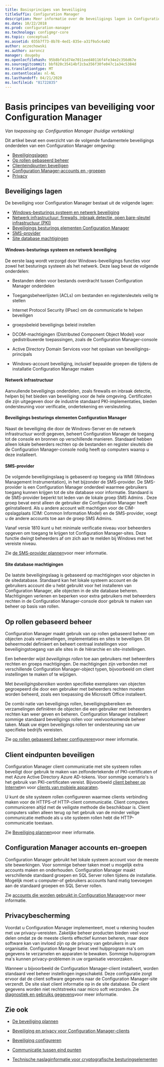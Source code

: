 ```yaml
---
title: Basisprincipes van beveiliging
titleSuffix: Configuration Manager
description: Meer informatie over de beveiligings lagen in Configuration Manager.
ms.date: 10/22/2018
ms.prod: configuration-manager
ms.technology: configmgr-core
ms.topic: conceptual
ms.assetid: 035b7f73-8b78-4ed1-835e-a31f9a5c4a02
author: aczechowski
ms.author: aaroncz
manager: dougeby
ms.openlocfilehash: 95b8bf41d74e7011eed40116f4fe34e2c356d67e
ms.sourcegitcommit: bbf820c35414bf2cba356f30fe047c1a34c5384d
ms.translationtype: MT
ms.contentlocale: nl-NL
ms.lasthandoff: 04/21/2020
ms.locfileid: "81722835"
---
```

# <a name="fundamentals-of-security-for-configuration-manager"></a>Basis principes van beveiliging voor Configuration Manager

*Van toepassing op: Configuration Manager (huidige vertakking)*

Dit artikel bevat een overzicht van de volgende fundamentele beveiligings onderdelen van een Configuration Manager omgeving:
- [Beveiligingslagen](#bkmk_layers)
- [Op rollen gebaseerd beheer](#bkmk_rba)
- [Clienteindpunten beveiligen](#bkmk_endpoints)
- [Configuration Manager-accounts en -groepen](#bkmk_accounts)
- [Privacy](#bkmk_privacy)

## <a name="security-layers"></a><a name="bkmk_layers"></a>Beveiligings lagen

De beveiliging voor Configuration Manager bestaat uit de volgende lagen: 
- [Windows-besturings systeem en netwerk beveiliging](#bkmk_layer-windows)
- [Netwerk infrastructuur: firewalls, inbraak detectie, open bare-sleutel infrastructuur (PKI)](#bkmk_layer-network)
- [Beveiligings besturings elementen Configuration Manager](#bkmk_layer-cm)
- [SMS-provider](#bkmk_layer-provider)
- [Site database machtigingen](#bkmk_layer-db)

#### <a name="windows-os-and-network-security"></a><a name="bkmk_layer-windows"></a>Windows-besturings systeem en netwerk beveiliging
De eerste laag wordt verzorgd door Windows-beveiligings functies voor zowel het besturings systeem als het netwerk. Deze laag bevat de volgende onderdelen:  

-   Bestanden delen voor bestands overdracht tussen Configuration Manager onderdelen  

-   Toegangsbeheerlijsten (ACLs) om bestanden en registersleutels veilig te stellen  

-   Internet Protocol Security (IPsec) om de communicatie te helpen beveiligen  

-   groepsbeleid beveiligings beleid instellen  

-   DCOM-machtigingen (Distributed Component Object Model) voor gedistribueerde toepassingen, zoals de Configuration Manager-console  

-   Active Directory Domain Services voor het opslaan van beveiligings-principals  

-   Windows-account beveiliging, inclusief bepaalde groepen die tijdens de installatie Configuration Manager maken  

#### <a name="network-infrastructure"></a><a name="bkmk_layer-network"></a>Netwerk infrastructuur

Aanvullende beveiligings onderdelen, zoals firewalls en inbraak detectie, helpen bij het bieden van beveiliging voor de hele omgeving. Certificaten die zijn uitgegeven door de industrie standaard PKI-implementaties, bieden ondersteuning voor verificatie, ondertekening en versleuteling.  

#### <a name="configuration-manager-security-controls"></a><a name="bkmk_layer-cm"></a>Beveiligings besturings elementen Configuration Manager

Naast de beveiliging die door de Windows-Server en de netwerk infrastructuur wordt gegeven, beheert Configuration Manager de toegang tot de console en bronnen op verschillende manieren. Standaard hebben alleen lokale beheerders rechten op de bestanden en register sleutels die de Configuration Manager-console nodig heeft op computers waarop u deze installeert.  

#### <a name="sms-provider"></a><a name="bkmk_layer-provider"></a>SMS-provider

De volgende beveiligingslaag is gebaseerd op toegang via WMI (Windows Management Instrumentation), in het bijzonder de SMS-provider. De SMS-provider is een Configuration Manager onderdeel waarmee gebruikers toegang kunnen krijgen tot de site database voor informatie. Standaard is de SMS-provider beperkt tot leden van de lokale groep SMS Admins . Deze groep bevat eerst alleen de gebruiker die Configuration Manager heeft geïnstalleerd. Als u andere account wilt machtigen voor de CIM-opslagplaats (CIM: Common Information Model) en de SMS-provider, voegt u de andere accounts toe aan de groep SMS Admins.  

Vanaf versie 1810 kunt u het minimale verificatie niveau voor beheerders opgeven om toegang te krijgen tot Configuration Manager-sites. Deze functie dwingt beheerders af om zich aan te melden bij Windows met het vereiste niveau. <!--1357013-->  

Zie [de SMS-provider plannen](../plan-design/hierarchy/plan-for-the-sms-provider.md)voor meer informatie.

#### <a name="site-database-permissions"></a><a name="bkmk_layer-db"></a>Site database machtigingen

De laatste beveiligingslaag is gebaseerd op machtigingen voor objecten in de sitedatabase. Standaard kan het lokale systeem account en de gebruikers account die u hebt gebruikt voor het installeren van Configuration Manager, alle objecten in de site database beheren. Machtigingen verlenen en beperken voor extra gebruikers met beheerders rechten in de Configuration Manager-console door gebruik te maken van beheer op basis van rollen.  



## <a name="role-based-administration"></a><a name="bkmk_rba"></a>Op rollen gebaseerd beheer  

 Configuration Manager maakt gebruik van op rollen gebaseerd beheer om objecten zoals verzamelingen, implementaties en sites te beveiligen. Dit beheermodel definieert en beheert centraal instellingen voor beveiligingstoegang van alle sites in de hiërarchie en site-instellingen. 

 Een beheerder wijst *beveiligings rollen* toe aan gebruikers met beheerders rechten en groeps machtigingen. De machtigingen zijn verbonden met verschillende Configuration Manager-object typen, bijvoorbeeld om client instellingen te maken of te wijzigen. 

 Met *beveiligingsbereiken* worden specifieke exemplaren van objecten gegroepeerd die door een gebruiker met beheerders rechten moeten worden beheerd, zoals een toepassing die Microsoft Office installeert. 

 De combi natie van beveiligings rollen, beveiligingsbereiken en verzamelingen definiëren de objecten die een gebruiker met beheerders rechten kan weer geven en beheren. Configuration Manager installeert sommige standaard beveiligings rollen voor veelvoorkomende beheer taken. Maak uw eigen beveiligings rollen ter ondersteuning van uw specifieke bedrijfs vereisten.  

 Zie [op rollen gebaseerd beheer configureren](../servers/deploy/configure/configure-role-based-administration.md)voor meer informatie.  



## <a name="securing-client-endpoints"></a><a name="bkmk_endpoints"></a>Client eindpunten beveiligen  

 Configuration Manager client communicatie met site systeem rollen beveiligt door gebruik te maken van zelfondertekende of PKI-certificaten of met Azure Active Directory Azure AD-tokens. Voor sommige scenario's is het gebruik van PKI-certificaten vereist. Bijvoorbeeld [client beheer op Internet](../clients/manage/plan-internet-based-client-management.md)en voor [clients van mobiele apparaten](../../mdm/plan-design/plan-on-premises-mdm.md).  

 U kunt de site systeem rollen configureren waarmee clients verbinding maken voor de HTTPS-of HTTP-client communicatie. Client computers communiceren altijd met de veiligste methode die beschikbaar is. Client computers vallen alleen terug op het gebruik van de minder veilige communicatie methode als u site systeem rollen hebt die HTTP-communicatie toestaan.  

 Zie [Beveiliging plannen](../plan-design/security/plan-for-security.md)voor meer informatie.



## <a name="configuration-manager-accounts-and-groups"></a><a name="bkmk_accounts"></a>Configuration Manager accounts en-groepen  

 Configuration Manager gebruikt het lokale systeem account voor de meeste site bewerkingen. Voor sommige beheer taken moet u mogelijk extra accounts maken en onderhouden. Configuration Manager maakt verschillende standaard groepen en SQL Server rollen tijdens de installatie. Mogelijk moet u computer-of gebruikers accounts hand matig toevoegen aan de standaard groepen en SQL Server rollen.  

 Zie [accounts die worden gebruikt in Configuration Manager](../plan-design/hierarchy/accounts.md)voor meer informatie.  



## <a name="privacy"></a><a name="bkmk_privacy"></a>Privacybescherming  

 Voordat u Configuration Manager implementeert, moet u rekening houden met uw privacy-vereisten. Zakelijke beheer producten bieden veel voor delen omdat ze de meeste clients effectief kunnen beheren, maar deze software kan van invloed zijn op de privacy van gebruikers in uw organisatie. Configuration Manager bevat veel hulpprogram ma's om gegevens te verzamelen en apparaten te bewaken. Sommige hulpprogram ma's kunnen privacy-problemen in uw organisatie veroorzaken.  

 Wanneer u bijvoorbeeld de Configuration Manager-client installeert, worden standaard veel beheer instellingen ingeschakeld. Deze configuratie zorgt ervoor dat de client software gegevens naar de Configuration Manager-site verzendt. De site slaat client informatie op in de site database. De client gegevens worden niet rechtstreeks naar micro soft verzonden. Zie [diagnostiek en gebruiks gegevens](../plan-design/diagnostics/diagnostics-and-usage-data.md)voor meer informatie.



## <a name="see-also"></a>Zie ook

- [De beveiliging plannen](../plan-design/security/plan-for-security.md)  

- [Beveiliging en privacy voor Configuration Manager-clients](../clients/deploy/plan/security-and-privacy-for-clients.md)  

- [Beveiliging configureren](../plan-design/security/configure-security.md)   

- [Communicatie tussen eind punten](../plan-design/hierarchy/communications-between-endpoints.md)  

- [Technische naslaginformatie voor cryptografische besturingselementen](../plan-design/security/cryptographic-controls-technical-reference.md)  
